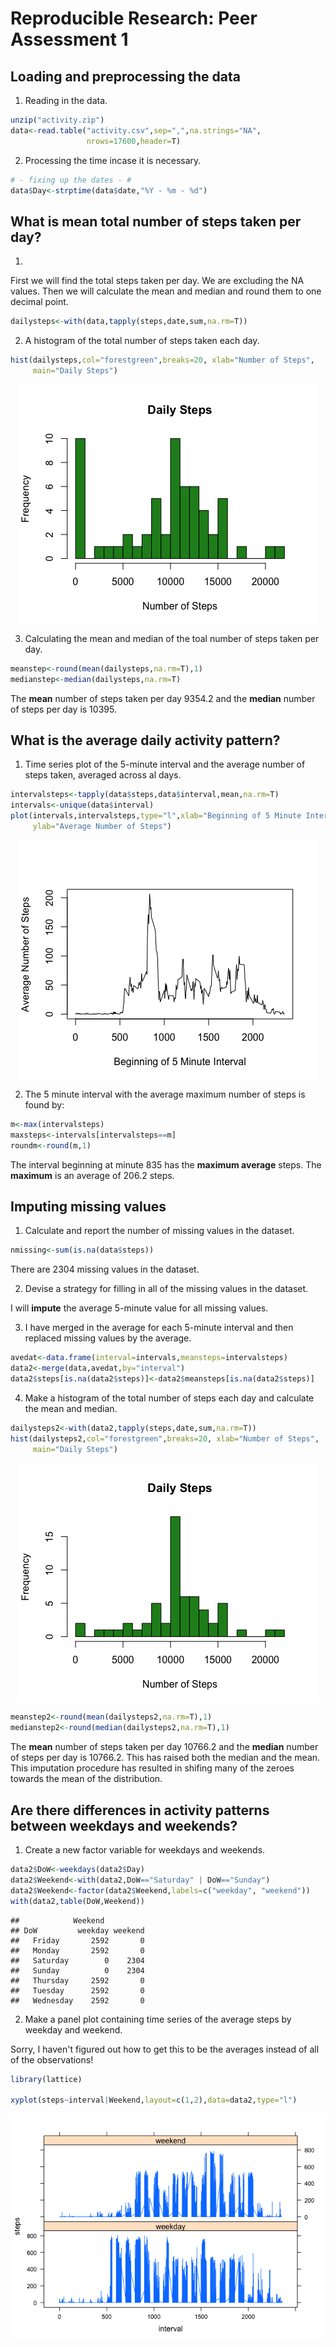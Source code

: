 # Reproducible Research: Peer Assessment 1



## Loading and preprocessing the data

1. Reading in the data.

```r
unzip("activity.zip")
data<-read.table("activity.csv",sep=",",na.strings="NA",
                 nrows=17600,header=T)
```

2. Processing the time incase it is necessary.

```r
# - fixing up the dates - #
data$Day<-strptime(data$date,"%Y - %m - %d")
```

## What is mean total number of steps taken per day?

1. 
First we will find the total steps taken per day.  We are excluding the NA values.  Then we will calculate the mean and median and round them to one decimal point.


```r
dailysteps<-with(data,tapply(steps,date,sum,na.rm=T))
```

2. A histogram of the total number of steps taken each day.


```r
hist(dailysteps,col="forestgreen",breaks=20, xlab="Number of Steps",
     main="Daily Steps")
```

<img src="PA1_template_files/figure-html/stephist-1.png" title="" alt="" style="display: block; margin: auto;" />

3. Calculating the mean and median of the toal number of steps taken per day.


```r
meanstep<-round(mean(dailysteps,na.rm=T),1)
medianstep<-median(dailysteps,na.rm=T)
```

The **mean** number of steps taken per day 9354.2 and the **median** number of steps per day is 10395.  

## What is the average daily activity pattern?


1. Time series plot of the 5-minute interval and the average number of steps taken, averaged across al days.


```r
intervalsteps<-tapply(data$steps,data$interval,mean,na.rm=T)
intervals<-unique(data$interval)
plot(intervals,intervalsteps,type="l",xlab="Beginning of 5 Minute Interval",
     ylab="Average Number of Steps")
```

<img src="PA1_template_files/figure-html/activitypattern-1.png" title="" alt="" style="display: block; margin: auto;" />

2. The 5 minute interval with the average maximum number of steps is found by:


```r
m<-max(intervalsteps)
maxsteps<-intervals[intervalsteps==m]
roundm<-round(m,1)
```

The interval beginning at minute 835 has the **maximum average** steps.  The **maximum** is an average of 206.2 steps.

## Imputing missing values

1. Calculate and report the number of missing values in the dataset.

```r
nmissing<-sum(is.na(data$steps))
```

There are 2304 missing values in the dataset.

2.  Devise a strategy for filling in all of the missing values in the dataset.

I will **impute** the average 5-minute value for all missing values.

3. I have merged in the average for each 5-minute interval and then replaced missing values by the average.


```r
avedat<-data.frame(interval=intervals,meansteps=intervalsteps)
data2<-merge(data,avedat,by="interval")
data2$steps[is.na(data2$steps)]<-data2$meansteps[is.na(data2$steps)]
```

4. Make a histogram of the total number of steps each day and calculate the mean and median.


```r
dailysteps2<-with(data2,tapply(steps,date,sum,na.rm=T))
hist(dailysteps2,col="forestgreen",breaks=20, xlab="Number of Steps",
     main="Daily Steps")
```

<img src="PA1_template_files/figure-html/unnamed-chunk-4-1.png" title="" alt="" style="display: block; margin: auto;" />

```r
meanstep2<-round(mean(dailysteps2,na.rm=T),1)
medianstep2<-round(median(dailysteps2,na.rm=T),1)
```

The **mean** number of steps taken per day 10766.2 and the **median** number of steps per day is 10766.2.   This has raised both the median and the mean.  This imputation procedure has resulted in shifing many of the zeroes towards the mean of the distribution.


## Are there differences in activity patterns between weekdays and weekends?

1. Create a new factor variable for weekdays and weekends.


```r
data2$DoW<-weekdays(data2$Day)
data2$Weekend<-with(data2,DoW=="Saturday" | DoW=="Sunday")
data2$Weekend<-factor(data2$Weekend,labels=c("weekday", "weekend"))
with(data2,table(DoW,Weekend))
```

```
##            Weekend
## DoW         weekday weekend
##   Friday       2592       0
##   Monday       2592       0
##   Saturday        0    2304
##   Sunday          0    2304
##   Thursday     2592       0
##   Tuesday      2592       0
##   Wednesday    2592       0
```

2. Make a panel plot containing time series of the average steps by weekday and weekend.

Sorry, I haven't figured out how to get this to be the averages instead of all of the observations!


```r
library(lattice)

xyplot(steps~interval|Weekend,layout=c(1,2),data=data2,type="l")
```

![](PA1_template_files/figure-html/unnamed-chunk-6-1.png) 



